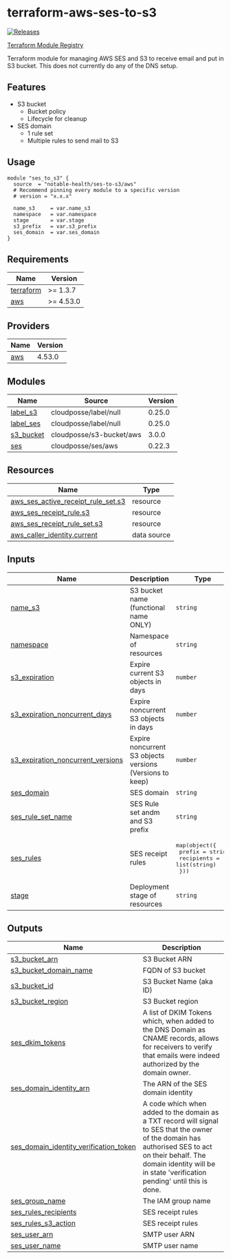 # terraform-aws-ses-to-s3

[![Releases](https://img.shields.io/github/v/release/notable-health/terraform-aws-ses-to-s3)](https://github.com/notable-health/terraform-aws-ses-to-s3/releases)

[Terraform Module Registry](https://registry.terraform.io/modules/notable-health/ses-to-s3/aws)

Terraform module for managing AWS SES and S3 to receive email and put in S3 bucket. This does not currently do any of the DNS setup.

## Features

- S3 bucket
  - Bucket policy
  - Lifecycle for cleanup
- SES domain
  - 1 rule set
  - Multiple rules to send mail to S3

## Usage

```hcl
module "ses_to_s3" {
  source  = "notable-health/ses-to-s3/aws"
  # Recommend pinning every module to a specific version
  # version = "x.x.x"

  name_s3     = var.name_s3
  namespace   = var.namespace
  stage       = var.stage
  s3_prefix   = var.s3_prefix
  ses_domain  = var.ses_domain
}
```

<!-- BEGINNING OF PRE-COMMIT-TERRAFORM DOCS HOOK -->
## Requirements

| Name | Version |
|------|---------|
| <a name="requirement_terraform"></a> [terraform](#requirement\_terraform) | >= 1.3.7 |
| <a name="requirement_aws"></a> [aws](#requirement\_aws) | >= 4.53.0 |

## Providers

| Name | Version |
|------|---------|
| <a name="provider_aws"></a> [aws](#provider\_aws) | 4.53.0 |

## Modules

| Name | Source | Version |
|------|--------|---------|
| <a name="module_label_s3"></a> [label\_s3](#module\_label\_s3) | cloudposse/label/null | 0.25.0 |
| <a name="module_label_ses"></a> [label\_ses](#module\_label\_ses) | cloudposse/label/null | 0.25.0 |
| <a name="module_s3_bucket"></a> [s3\_bucket](#module\_s3\_bucket) | cloudposse/s3-bucket/aws | 3.0.0 |
| <a name="module_ses"></a> [ses](#module\_ses) | cloudposse/ses/aws | 0.22.3 |

## Resources

| Name | Type |
|------|------|
| [aws_ses_active_receipt_rule_set.s3](https://registry.terraform.io/providers/hashicorp/aws/latest/docs/resources/ses_active_receipt_rule_set) | resource |
| [aws_ses_receipt_rule.s3](https://registry.terraform.io/providers/hashicorp/aws/latest/docs/resources/ses_receipt_rule) | resource |
| [aws_ses_receipt_rule_set.s3](https://registry.terraform.io/providers/hashicorp/aws/latest/docs/resources/ses_receipt_rule_set) | resource |
| [aws_caller_identity.current](https://registry.terraform.io/providers/hashicorp/aws/latest/docs/data-sources/caller_identity) | data source |

## Inputs

| Name | Description | Type | Default | Required |
|------|-------------|------|---------|:--------:|
| <a name="input_name_s3"></a> [name\_s3](#input\_name\_s3) | S3 bucket name (functional name ONLY) | `string` | n/a | yes |
| <a name="input_namespace"></a> [namespace](#input\_namespace) | Namespace of resources | `string` | n/a | yes |
| <a name="input_s3_expiration"></a> [s3\_expiration](#input\_s3\_expiration) | Expire current S3 objects in days | `number` | `14` | no |
| <a name="input_s3_expiration_noncurrent_days"></a> [s3\_expiration\_noncurrent\_days](#input\_s3\_expiration\_noncurrent\_days) | Expire noncurrent S3 objects in days | `number` | `1` | no |
| <a name="input_s3_expiration_noncurrent_versions"></a> [s3\_expiration\_noncurrent\_versions](#input\_s3\_expiration\_noncurrent\_versions) | Expire noncurrent S3 objects versions (Versions to keep) | `number` | `1` | no |
| <a name="input_ses_domain"></a> [ses\_domain](#input\_ses\_domain) | SES domain | `string` | n/a | yes |
| <a name="input_ses_rule_set_name"></a> [ses\_rule\_set\_name](#input\_ses\_rule\_set\_name) | SES Rule set andm and S3 prefix | `string` | n/a | yes |
| <a name="input_ses_rules"></a> [ses\_rules](#input\_ses\_rules) | SES receipt rules | <pre>map(object({<br>    prefix     = string<br>    recipients = list(string)<br>  }))</pre> | n/a | yes |
| <a name="input_stage"></a> [stage](#input\_stage) | Deployment stage of resources | `string` | n/a | yes |

## Outputs

| Name | Description |
|------|-------------|
| <a name="output_s3_bucket_arn"></a> [s3\_bucket\_arn](#output\_s3\_bucket\_arn) | S3 Bucket ARN |
| <a name="output_s3_bucket_domain_name"></a> [s3\_bucket\_domain\_name](#output\_s3\_bucket\_domain\_name) | FQDN of S3 bucket |
| <a name="output_s3_bucket_id"></a> [s3\_bucket\_id](#output\_s3\_bucket\_id) | S3 Bucket Name (aka ID) |
| <a name="output_s3_bucket_region"></a> [s3\_bucket\_region](#output\_s3\_bucket\_region) | S3 Bucket region |
| <a name="output_ses_dkim_tokens"></a> [ses\_dkim\_tokens](#output\_ses\_dkim\_tokens) | A list of DKIM Tokens which, when added to the DNS Domain as CNAME records, allows for receivers to verify that emails were indeed authorized by the domain owner. |
| <a name="output_ses_domain_identity_arn"></a> [ses\_domain\_identity\_arn](#output\_ses\_domain\_identity\_arn) | The ARN of the SES domain identity |
| <a name="output_ses_domain_identity_verification_token"></a> [ses\_domain\_identity\_verification\_token](#output\_ses\_domain\_identity\_verification\_token) | A code which when added to the domain as a TXT record will signal to SES that the owner of the domain has authorised SES to act on their behalf. The domain identity will be in state 'verification pending' until this is done. |
| <a name="output_ses_group_name"></a> [ses\_group\_name](#output\_ses\_group\_name) | The IAM group name |
| <a name="output_ses_rules_recipients"></a> [ses\_rules\_recipients](#output\_ses\_rules\_recipients) | SES receipt rules |
| <a name="output_ses_rules_s3_action"></a> [ses\_rules\_s3\_action](#output\_ses\_rules\_s3\_action) | SES receipt rules |
| <a name="output_ses_user_arn"></a> [ses\_user\_arn](#output\_ses\_user\_arn) | SMTP user ARN |
| <a name="output_ses_user_name"></a> [ses\_user\_name](#output\_ses\_user\_name) | SMTP user name |
<!-- END OF PRE-COMMIT-TERRAFORM DOCS HOOK -->
